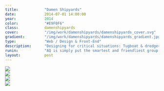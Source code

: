 ```yaml
---
title:            "Damen Shipyards"
date:             2014-07-01 14:00:00
year:             2014
color:            "#E9F0F6"
class:            damenshipyards
cover:            "/img/work/damenshipyards/damenshipyards_cover.svg"
gradient:         "/img/work/damenshipyards/damenshipyards_gradient.jpg"
type:             "Web / Design & Front-End"
description:      "Designing for critical situations: Tugboat & dredger HMI"
runin:            "AQ is simply put the smartest and friendliest group of international designers you'll ever find in Tokyo. Their portfolio covers the whole spectrum of design activities from User Research to Product Design.<br/><br/>During the 4 years I spent with that team, I was involved in redesigning and recoding some of the key pages of their website. I had a great time especially working with the amazingly talented <a class='hint' href='https://www.instagram.com/tatsushi_eto/'>Tatsushi Eto</a> who made beautiful illustration work for us."
layout:           post
---
```


<div class="post-content-grid">
  <div class="post-content-column column-1">
    <img class="post-content-screen desktop" src="{{ site.baseurl }}/img/work/damenshipyards/damen_1.jpg" />
  </div>
</div>
<div class="post-content-grid">
  <div class="post-content-column column-1">
    <img class="post-content-screen desktop" src="{{ site.baseurl }}/img/work/damenshipyards/damen_2.jpg" />
  </div>
</div>
<div class="post-content-grid">
  <div class="post-content-column column-1">
    <img class="post-content-screen desktop" src="{{ site.baseurl }}/img/work/damenshipyards/damen_3.jpg" />
  </div>
</div>
<div class="post-content-grid">
  <div class="post-content-column column-1">
    <img class="post-content-screen desktop" src="{{ site.baseurl }}/img/work/damenshipyards/damen_4.jpg" />
  </div>
</div>
